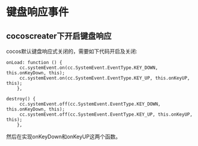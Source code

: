 # 键盘响应事件
## cocoscreater下开启键盘响应
cocos默认键盘响应式关闭的，需要如下代码开启及关闭:

```
onLoad: function () {
     cc.systemEvent.on(cc.SystemEvent.EventType.KEY_DOWN, this.onKeyDown, this);
     cc.systemEvent.on(cc.SystemEvent.EventType.KEY_UP, this.onKeyUP, this);
    },

destroy() {
     cc.systemEvent.off(cc.SystemEvent.EventType.KEY_DOWN, this.onKeyDown, this);
     cc.systemEvent.off(cc.SystemEvent.EventType.KEY_UP, this.onKeyUP, this);
    },
```

然后在实现onKeyDown和onKeyUP这两个函数。